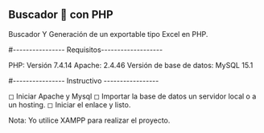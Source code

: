 ## Buscador 🔎 con PHP
Buscador Y Generación de un exportable tipo Excel en PHP.


#---------------- Requisitos-------------------

PHP: Versión 7.4.14
Apache: 2.4.46
Versión de base de datos: MySQL 15.1


#---------------- Instructivo -----------------

◻ Iniciar Apache y Mysql
◻ Importar la base de datos un servidor local o a un hosting.
◻ Iniciar el enlace y listo.

Nota: Yo utilice XAMPP para realizar el proyecto.

